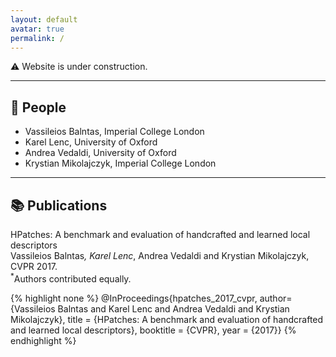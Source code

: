 ```yaml
---
layout: default
avatar: true
permalink: /
---
```

<!-- ## 🗨️ Introduction -->
⚠ Website is under construction.

---

## 👤 People

- Vassileios Balntas, Imperial College London
- Karel Lenc, University of Oxford
- Andrea Vedaldi, University of Oxford
- Krystian Mikolajczyk, Imperial College London

---

## 📚 Publications
HPatches: A benchmark and evaluation of handcrafted and learned local descriptors  
Vassileios Balntas<sup>*</sup>, Karel Lenc<sup>*</sup>, Andrea Vedaldi and Krystian Mikolajczyk, CVPR 2017.  
<sup>*</sup>Authors contributed equally.

{% highlight none %}
@InProceedings{hpatches_2017_cvpr,
author={Vassileios Balntas and Karel Lenc and Andrea Vedaldi and Krystian Mikolajczyk},
title = {HPatches: A benchmark and evaluation of handcrafted and learned local descriptors},
booktitle = {CVPR},
year = {2017}}
{% endhighlight %}
